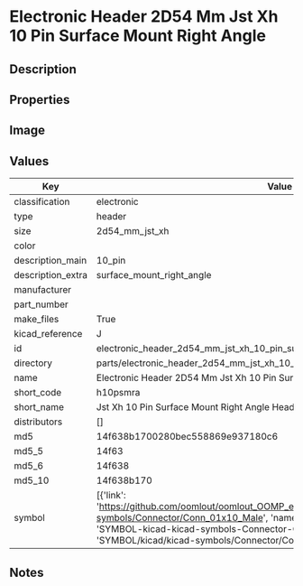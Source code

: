 # Electronic Header 2D54 Mm Jst Xh 10 Pin Surface Mount Right Angle

## Description

## Properties


## Image


## Values

| Key | Value |
| --- | --- |
| classification | electronic |
| type | header |
| size | 2d54_mm_jst_xh |
| color |  |
| description_main | 10_pin |
| description_extra | surface_mount_right_angle |
| manufacturer |  |
| part_number |  |
| make_files | True |
| kicad_reference | J |
| id | electronic_header_2d54_mm_jst_xh_10_pin_surface_mount_right_angle |
| directory | parts/electronic_header_2d54_mm_jst_xh_10_pin_surface_mount_right_angle |
| name | Electronic Header 2D54 Mm Jst Xh 10 Pin Surface Mount Right Angle |
| short_code | h10psmra |
| short_name | Jst Xh 10 Pin Surface Mount Right Angle Header 2.54 Mm Pitch |
| distributors | [] |
| md5 | 14f638b1700280bec558869e937180c6 |
| md5_5 | 14f63 |
| md5_6 | 14f638 |
| md5_10 | 14f638b170 |
| symbol | [{'link': 'https://github.com/oomlout/oomlout_OOMP_eda_V2/tree/main/SYMBOL/kicad/kicad-symbols/Connector/Conn_01x10_Male', 'name': 'Connector : Conn_01x10_Male', 'id': 'SYMBOL-kicad-kicad-symbols-Connector-Conn_01x10_Male', 'directory': 'SYMBOL/kicad/kicad-symbols/Connector/Conn_01x10_Male/'}] |

## Notes

